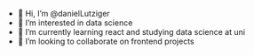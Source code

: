 - 👋 Hi, I’m @danielLutziger
- 👀 I’m interested in data science
- 🌱 I’m currently learning react and studying data science at uni
- 💞️ I’m looking to collaborate on frontend projects

<!---
danielLutziger/danielLutziger is a ✨ special ✨ repository because its `README.md` (this file) appears on your GitHub profile.
You can click the Preview link to take a look at your changes.
--->

